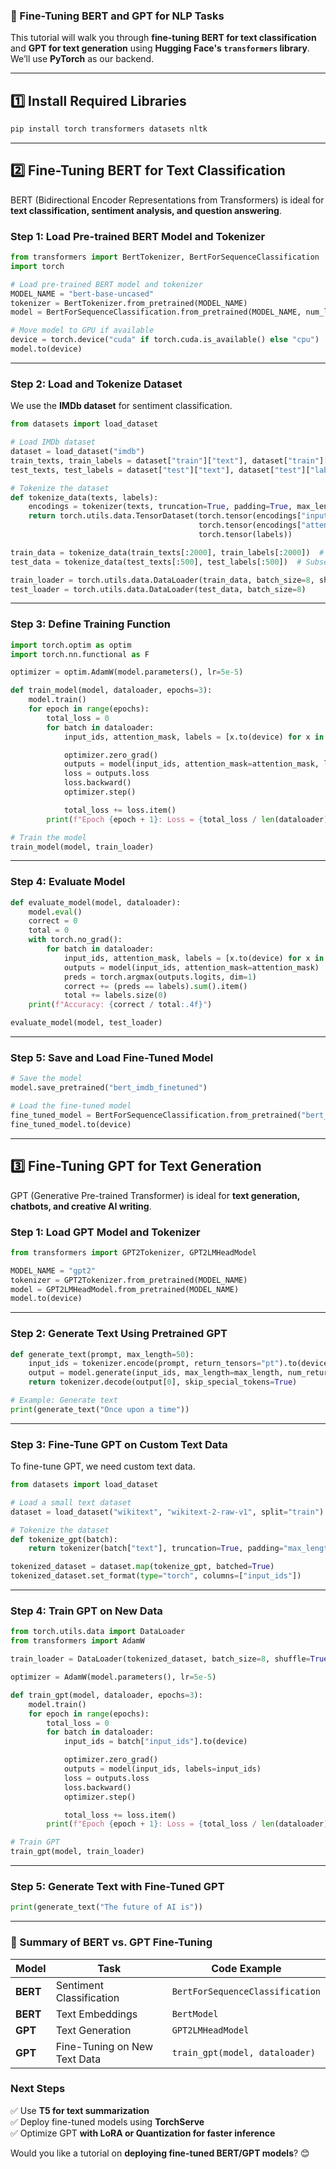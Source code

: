 ### **🚀 Fine-Tuning BERT and GPT for NLP Tasks**
This tutorial will walk you through **fine-tuning BERT for text classification** and **GPT for text generation** using **Hugging Face's `transformers` library**. We’ll use **PyTorch** as our backend.

---

## **1️⃣ Install Required Libraries**
```bash
pip install torch transformers datasets nltk
```

---

## **2️⃣ Fine-Tuning BERT for Text Classification**
BERT (Bidirectional Encoder Representations from Transformers) is ideal for **text classification, sentiment analysis, and question answering**.

### **Step 1: Load Pre-trained BERT Model and Tokenizer**
```python
from transformers import BertTokenizer, BertForSequenceClassification
import torch

# Load pre-trained BERT model and tokenizer
MODEL_NAME = "bert-base-uncased"
tokenizer = BertTokenizer.from_pretrained(MODEL_NAME)
model = BertForSequenceClassification.from_pretrained(MODEL_NAME, num_labels=2)  # Binary classification

# Move model to GPU if available
device = torch.device("cuda" if torch.cuda.is_available() else "cpu")
model.to(device)
```

---

### **Step 2: Load and Tokenize Dataset**
We use the **IMDb dataset** for sentiment classification.

```python
from datasets import load_dataset

# Load IMDb dataset
dataset = load_dataset("imdb")
train_texts, train_labels = dataset["train"]["text"], dataset["train"]["label"]
test_texts, test_labels = dataset["test"]["text"], dataset["test"]["label"]

# Tokenize the dataset
def tokenize_data(texts, labels):
    encodings = tokenizer(texts, truncation=True, padding=True, max_length=512)
    return torch.utils.data.TensorDataset(torch.tensor(encodings["input_ids"]),
                                          torch.tensor(encodings["attention_mask"]),
                                          torch.tensor(labels))

train_data = tokenize_data(train_texts[:2000], train_labels[:2000])  # Subset for quick training
test_data = tokenize_data(test_texts[:500], test_labels[:500])  # Subset for quick testing

train_loader = torch.utils.data.DataLoader(train_data, batch_size=8, shuffle=True)
test_loader = torch.utils.data.DataLoader(test_data, batch_size=8)
```

---

### **Step 3: Define Training Function**
```python
import torch.optim as optim
import torch.nn.functional as F

optimizer = optim.AdamW(model.parameters(), lr=5e-5)

def train_model(model, dataloader, epochs=3):
    model.train()
    for epoch in range(epochs):
        total_loss = 0
        for batch in dataloader:
            input_ids, attention_mask, labels = [x.to(device) for x in batch]

            optimizer.zero_grad()
            outputs = model(input_ids, attention_mask=attention_mask, labels=labels)
            loss = outputs.loss
            loss.backward()
            optimizer.step()

            total_loss += loss.item()
        print(f"Epoch {epoch + 1}: Loss = {total_loss / len(dataloader):.4f}")

# Train the model
train_model(model, train_loader)
```

---

### **Step 4: Evaluate Model**
```python
def evaluate_model(model, dataloader):
    model.eval()
    correct = 0
    total = 0
    with torch.no_grad():
        for batch in dataloader:
            input_ids, attention_mask, labels = [x.to(device) for x in batch]
            outputs = model(input_ids, attention_mask=attention_mask)
            preds = torch.argmax(outputs.logits, dim=1)
            correct += (preds == labels).sum().item()
            total += labels.size(0)
    print(f"Accuracy: {correct / total:.4f}")

evaluate_model(model, test_loader)
```

---

### **Step 5: Save and Load Fine-Tuned Model**
```python
# Save the model
model.save_pretrained("bert_imdb_finetuned")

# Load the fine-tuned model
fine_tuned_model = BertForSequenceClassification.from_pretrained("bert_imdb_finetuned")
fine_tuned_model.to(device)
```

---
## **3️⃣ Fine-Tuning GPT for Text Generation**
GPT (Generative Pre-trained Transformer) is ideal for **text generation, chatbots, and creative AI writing**.

### **Step 1: Load GPT Model and Tokenizer**
```python
from transformers import GPT2Tokenizer, GPT2LMHeadModel

MODEL_NAME = "gpt2"
tokenizer = GPT2Tokenizer.from_pretrained(MODEL_NAME)
model = GPT2LMHeadModel.from_pretrained(MODEL_NAME)
model.to(device)
```

---

### **Step 2: Generate Text Using Pretrained GPT**
```python
def generate_text(prompt, max_length=50):
    input_ids = tokenizer.encode(prompt, return_tensors="pt").to(device)
    output = model.generate(input_ids, max_length=max_length, num_return_sequences=1, temperature=0.7)
    return tokenizer.decode(output[0], skip_special_tokens=True)

# Example: Generate text
print(generate_text("Once upon a time"))
```

---

### **Step 3: Fine-Tune GPT on Custom Text Data**
To fine-tune GPT, we need custom text data.

```python
from datasets import load_dataset

# Load a small text dataset
dataset = load_dataset("wikitext", "wikitext-2-raw-v1", split="train")

# Tokenize the dataset
def tokenize_gpt(batch):
    return tokenizer(batch["text"], truncation=True, padding="max_length", max_length=512, return_tensors="pt")

tokenized_dataset = dataset.map(tokenize_gpt, batched=True)
tokenized_dataset.set_format(type="torch", columns=["input_ids"])
```

---

### **Step 4: Train GPT on New Data**
```python
from torch.utils.data import DataLoader
from transformers import AdamW

train_loader = DataLoader(tokenized_dataset, batch_size=8, shuffle=True)

optimizer = AdamW(model.parameters(), lr=5e-5)

def train_gpt(model, dataloader, epochs=3):
    model.train()
    for epoch in range(epochs):
        total_loss = 0
        for batch in dataloader:
            input_ids = batch["input_ids"].to(device)

            optimizer.zero_grad()
            outputs = model(input_ids, labels=input_ids)
            loss = outputs.loss
            loss.backward()
            optimizer.step()

            total_loss += loss.item()
        print(f"Epoch {epoch + 1}: Loss = {total_loss / len(dataloader):.4f}")

# Train GPT
train_gpt(model, train_loader)
```

---

### **Step 5: Generate Text with Fine-Tuned GPT**
```python
print(generate_text("The future of AI is"))
```

---

### **🚀 Summary of BERT vs. GPT Fine-Tuning**
| Model | Task | Code Example |
|-------|------|-------------|
| **BERT** | Sentiment Classification | `BertForSequenceClassification` |
| **BERT** | Text Embeddings | `BertModel` |
| **GPT** | Text Generation | `GPT2LMHeadModel` |
| **GPT** | Fine-Tuning on New Text Data | `train_gpt(model, dataloader)` |

### **Next Steps**
✅ Use **T5 for text summarization**  
✅ Deploy fine-tuned models using **TorchServe**  
✅ Optimize GPT **with LoRA or Quantization for faster inference**  

Would you like a tutorial on **deploying fine-tuned BERT/GPT models**? 😊